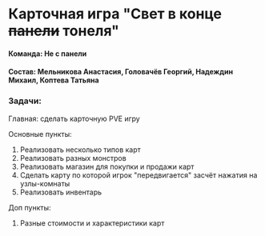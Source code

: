 # Карточная игра "Свет в конце ~~панели~~ тонеля"

#### Команда: Не с панели
#### Состав: Мельникова Анастасия, Головачёв Георгий, Надеждин Михаил, Коптева Татьяна

### Задачи:
Главная: сделать карточную PVE игру

Основные пункты:
1. Реализовать несколько типов карт
2. Реализовать разных монстров
3. Реализовать магазин для покупки и продажи карт
4. Сделать карту по которой игрок "передвигается" засчёт нажатия на узлы-комнаты
5. Реализовать инвентарь

Доп пункты:
1. Разные стоимости и характеристики карт 
